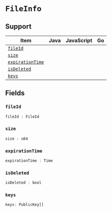 # `FileInfo`

## Support

| Item | Java | JavaScript | Go
| - | - | - | - |
| [`fileId`](#fileId)
| [`size`](#size)
| [`expirationTime`](#expirationTime)
| [`isDeleted`](#isDeleted)
| [`keys`](#keys)

## Fields

### `fileId`

```typescript
fileId : FileId
```

### `size`

```typescript
size : u64
```

### `expirationTime`

```typescript
expirationTime : Time
```

### `isDeleted`

```typescript
isDeleted : bool
```

### `keys`

```typescript
keys: PublicKey[]
```
